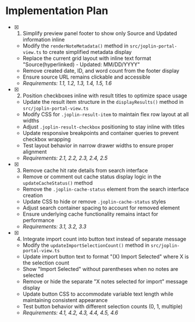 # Implementation Plan

- [x] 1. Simplify preview panel footer to show only Source and Updated information inline
  - Modify the `renderNoteMetadata()` method in `src/joplin-portal-view.ts` to create simplified metadata display
  - Replace the current grid layout with inline text format "Source(hyperlinked) - Updated: MM/DD/YYYY"
  - Remove created date, ID, and word count from the footer display
  - Ensure source URL remains clickable and accessible
  - _Requirements: 1.1, 1.2, 1.3, 1.4, 1.5, 1.6_

- [x] 2. Position checkboxes inline with result titles to optimize space usage
  - Update the result item structure in the `displayResults()` method in `src/joplin-portal-view.ts`
  - Modify CSS for `.joplin-result-item` to maintain flex row layout at all widths
  - Adjust `.joplin-result-checkbox` positioning to stay inline with titles
  - Update responsive breakpoints and container queries to prevent checkbox wrapping
  - Test layout behavior in narrow drawer widths to ensure proper alignment
  - _Requirements: 2.1, 2.2, 2.3, 2.4, 2.5_

- [x] 3. Remove cache hit rate details from search interface
  - Remove or comment out cache status display logic in the `updateCacheStatus()` method
  - Remove the `.joplin-cache-status` element from the search interface creation
  - Update CSS to hide or remove `.joplin-cache-status` styles
  - Adjust search container spacing to account for removed element
  - Ensure underlying cache functionality remains intact for performance
  - _Requirements: 3.1, 3.2, 3.3_

- [x] 4. Integrate import count into button text instead of separate message
  - Modify the `updateImportSelectionCount()` method in `src/joplin-portal-view.ts`
  - Update import button text to format "(X) Import Selected" where X is the selection count
  - Show "Import Selected" without parentheses when no notes are selected
  - Remove or hide the separate "X notes selected for import" message display
  - Update button CSS to accommodate variable text length while maintaining consistent appearance
  - Test button behavior with different selection counts (0, 1, multiple)
  - _Requirements: 4.1, 4.2, 4.3, 4.4, 4.5, 4.6_